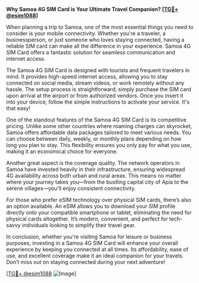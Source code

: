 **Why Samoa 4G SIM Card is Your Ultimate Travel Companion? [[TG💪+ @esim1088](https://t.me/s/esim1088)]**

When planning a trip to Samoa, one of the most essential things you need to consider is your mobile connectivity. Whether you're a traveler, a businessperson, or just someone who loves staying connected, having a reliable SIM card can make all the difference in your experience. Samoa 4G SIM Card offers a fantastic solution for seamless communication and internet access.

The Samoa 4G SIM Card is designed with tourists and frequent travelers in mind. It provides high-speed internet access, allowing you to stay connected on social media, stream videos, or work remotely without any hassle. The setup process is straightforward; simply purchase the SIM card upon arrival at the airport or from authorized vendors. Once you insert it into your device, follow the simple instructions to activate your service. It's that easy!

One of the standout features of the Samoa 4G SIM Card is its competitive pricing. Unlike some other countries where roaming charges can skyrocket, Samoa offers affordable data packages tailored to meet various needs. You can choose between daily, weekly, or monthly plans depending on how long you plan to stay. This flexibility ensures you only pay for what you use, making it an economical choice for everyone.

Another great aspect is the coverage quality. The network operators in Samoa have invested heavily in their infrastructure, ensuring widespread 4G availability across both urban and rural areas. This means no matter where your journey takes you—from the bustling capital city of Apia to the serene villages—you'll enjoy consistent connectivity.

For those who prefer eSIM technology over physical SIM cards, there’s also an option available. An eSIM allows you to download your SIM profile directly onto your compatible smartphone or tablet, eliminating the need for physical cards altogether. It’s modern, convenient, and perfect for tech-savvy individuals looking to simplify their travel gear.

In conclusion, whether you're visiting Samoa for leisure or business purposes, investing in a Samoa 4G SIM Card will enhance your overall experience by keeping you connected at all times. Its affordability, ease of use, and excellent coverage make it an ideal companion for your travels. Don’t miss out on staying connected during your next adventure! 

[[TG💪+ @esim1088](https://t.me/s/esim1088) ![Image](https://i.postimg.cc/Y0z9fWf4/image.png)]